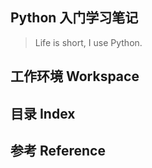 ## Python 入门学习笔记

> Life is short, I use Python. 

## 工作环境 Workspace

## 目录 Index

## 参考 Reference


